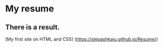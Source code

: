 # My resume

## There is a result.
[My first site on HTML and CSS] (https://stepashkaju.github.io/Resume/)
